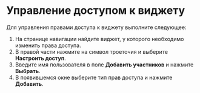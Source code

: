 # Управление доступом к виджету

Для управления правами доступа к виджету выполните следующее:
1. На странице навигации найдите виджет, у которого необходимо изменить права доступа.
1. В правой части нажмите на символ троеточия и выберите **Настроить доступ**.
1. Введите имя пользователя в поле **Добавить участников** и нажмите **Выбрать**.
1. В появившемся окне выберите тип прав доступа и нажмите **Добавить**.